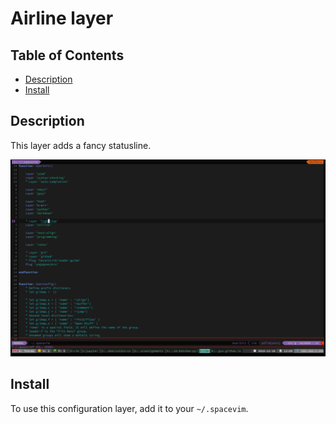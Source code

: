 # Airline layer

## Table of Contents

<!-- vim-markdown-toc GFM -->
* [Description](#description)
* [Install](#install)

<!-- vim-markdown-toc -->

## Description

This layer adds a fancy statusline.

![screenshot](img/screenshot.png)

## Install

To use this configuration layer, add it to your `~/.spacevim`.
